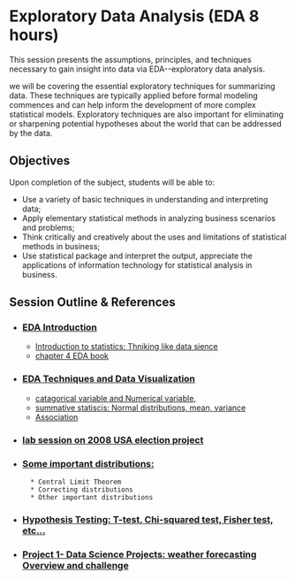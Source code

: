# Exploratory Data Analysis (EDA 8 hours) 

This session presents the assumptions, principles, and techniques necessary to gain insight into data via EDA--exploratory data analysis.

we will be covering the essential exploratory techniques for summarizing data. These techniques are typically applied before formal modeling commences and can help inform the development of more complex statistical models. Exploratory techniques are also important for eliminating or sharpening potential hypotheses about the world that can be addressed by the data. 

## Objectives 
Upon completion of the subject, students will be able to:
* Use a variety of basic techniques in understanding and interpreting data;
* Apply elementary statistical methods in analyzing business scenarios and problems;
* Think critically and creatively about the uses and limitations of statistical methods in business;
* Use statistical package and interpret the output, appreciate the applications of information technology for statistical analysis in business.

## Session Outline & References
* ### [EDA Introduction](https://github.com/Abdel-Razzak/DSF/blob/3-EDA/Exploratory%20data%20analysis.ipynb)
    * [Introduction to statistics: Thniking like data sience](https://github.com/Abdel-Razzak/DSF/blob/3-EDA/Statistical_Thinking_likeDataScience.ipynb)
    * [chapter 4 EDA book](https://github.com/Abdel-Razzak/DSF/blob/3-EDA/Readings/chapter4-EDA.pdf)
    
* ### [EDA Techniques and Data Visualization](https://github.com/Abdel-Razzak/DSF/blob/3-EDA/Readings/The%20visual%20display%20of%20quantitive%20information.pdf) 
    * [catagorical variable and Numerical variable,](https://github.com/Abdel-Razzak/DSF/blob/3-EDA/Readings/working_with_data_1.pptx) 
    * [summative statiscis: Normal distributions, mean, variance](https://github.com/Abdel-Razzak/DSF/blob/3-EDA/Readings/working_with_data_2.pptx)
    * [Association](https://github.com/Abdel-Razzak/DSF/blob/3-EDA/Readings/working_with_data_3.pptx) 

* ### [lab session on 2008 USA election project](https://github.com/Abdel-Razzak/DSF/blob/3-EDA/session%20lab/swing_states%20lab.ipynb)

* ### [Some important distributions:](https://github.com/Abdel-Razzak/DSF/blob/3-EDA/Readings/session%20presentation.pptx) 
        * Central Limit Theorem
        * Correcting distributions
        * Other important distributions
        
* ### [Hypothesis Testing: T-test, Chi-squared test, Fisher test, etc…](https://github.com/Abdel-Razzak/DSF/blob/3-EDA/Readings/Introduction%20to%20hypothisis%20testing.pdf) 

* ### [Project 1- Data Science Projects: weather forecasting Overview and challenge](https://github.com/Abdel-Razzak/DSF/blob/3-EDA/Weather%20Data%20Project/01_02_stations.ipynb) 
